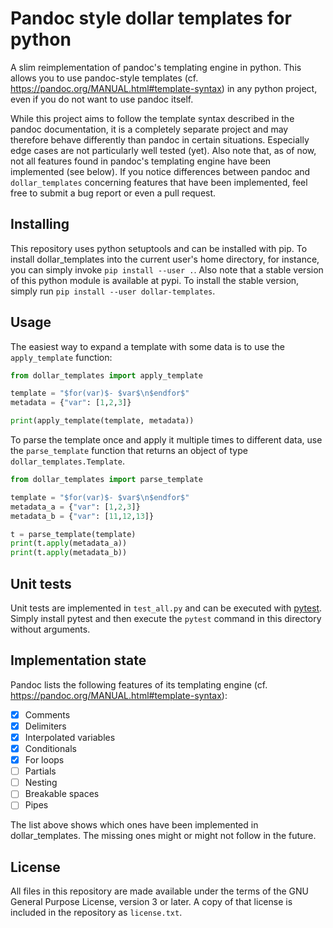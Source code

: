 # Pandoc style dollar templates for python

A slim reimplementation of pandoc's templating engine
in python. This allows you to use pandoc-style templates
(cf. <https://pandoc.org/MANUAL.html#template-syntax>) in any python
project, even if you do not want to use pandoc itself.

While this project aims to follow the template syntax described in
the pandoc documentation, it is a completely separate project and may
therefore behave differently than pandoc in certain situations. Especially
edge cases are not particularly well tested (yet). Also note that, as
of now, not all features found in pandoc's templating engine have been
implemented (see below). If you notice differences between pandoc and
`dollar_templates` concerning features that have been implemented,
feel free to submit a bug report or even a pull request.

## Installing

This repository uses python setuptools and can be installed with pip.
To install dollar_templates into the current user's home directory, for
instance, you can simply invoke `pip install --user .`. Also note that
a stable version of this python module is available at pypi. To install
the stable version, simply run `pip install --user dollar-templates`.

## Usage

The easiest way to expand a template with some data is to use the
`apply_template` function:

```python
from dollar_templates import apply_template

template = "$for(var)$- $var$\n$endfor$"
metadata = {"var": [1,2,3]}

print(apply_template(template, metadata))
```

To parse the template once and apply it multiple times to different
data, use the `parse_template` function that returns an object of
type `dollar_templates.Template`.

```python
from dollar_templates import parse_template

template = "$for(var)$- $var$\n$endfor$"
metadata_a = {"var": [1,2,3]}
metadata_b = {"var": [11,12,13]}

t = parse_template(template)
print(t.apply(metadata_a))
print(t.apply(metadata_b))
```

## Unit tests

Unit tests are implemented in `test_all.py` and can be executed with
[pytest](https://pytest.org). Simply install pytest and then execute
the `pytest` command in this directory without arguments.

## Implementation state

Pandoc lists the following features of its templating engine
(cf. <https://pandoc.org/MANUAL.html#template-syntax>):

- [x] Comments
- [x] Delimiters
- [x] Interpolated variables
- [x] Conditionals
- [x] For loops
- [ ] Partials
- [ ] Nesting
- [ ] Breakable spaces
- [ ] Pipes

The list above shows which ones have been implemented in dollar_templates.
The missing ones might or might not follow in the future.

## License

All files in this repository are made available under the terms of the
GNU General Purpose License, version 3 or later. A copy of that license
is included in the repository as `license.txt`.
